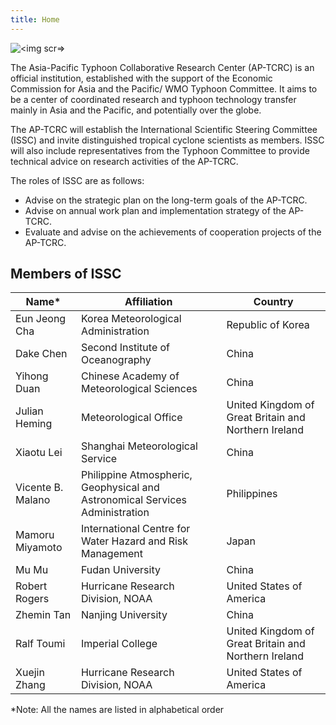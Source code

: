 ```yaml
---
title: Home
---
```


![<img scr=>](/images/wmologo2016_H_bluen.png)



The Asia-Pacific Typhoon Collaborative Research Center (AP-TCRC) is an official institution, established with the support of the Economic Commission for Asia and the Pacific/ WMO Typhoon Committee. It aims to be a center of coordinated research and typhoon technology transfer mainly in Asia and the Pacific, and potentially over the globe.

The AP-TCRC will establish the International Scientific Steering Committee (ISSC) and invite distinguished tropical cyclone scientists as members. ISSC will also include representatives from the Typhoon Committee to provide technical advice on research activities of the AP-TCRC.

The roles of ISSC are as follows:

- Advise on the strategic plan on the long-term goals of the AP-TCRC.
- Advise on annual work plan and implementation strategy of the AP-TCRC.
- Evaluate and advise on the achievements of cooperation projects of the AP-TCRC.



## Members of ISSC


|	  Name*    |   Affiliation		|		Country  |
|----------- |----------- |----------- |
|Eun Jeong Cha 	|	Korea Meteorological Administration		|	Republic of Korea
|Dake Chen |		Second Institute of Oceanography |			China
|Yihong Duan |	Chinese Academy of Meteorological Sciences |	China
|Julian Heming |	Meteorological Office 	|		United Kingdom of Great Britain and Northern Ireland
|Xiaotu Lei |		Shanghai Meteorological Service 	|		China
|Vicente B. Malano 	|Philippine Atmospheric, Geophysical and Astronomical Services Administration 	|		Philippines
|Mamoru Miyamoto |	International Centre for Water Hazard and Risk Management |	Japan
|Mu Mu |	Fudan University  		|	China
|Robert Rogers |	Hurricane Research Division, NOAA 	|	United States of America
|Zhemin Tan |	Nanjing University 	|	China
|Ralf Toumi |	Imperial College 	| United Kingdom of Great Britain and Northern Ireland
|Xuejin Zhang |	Hurricane Research Division, NOAA 	|	United States of America

*Note: All the names are listed in alphabetical order
